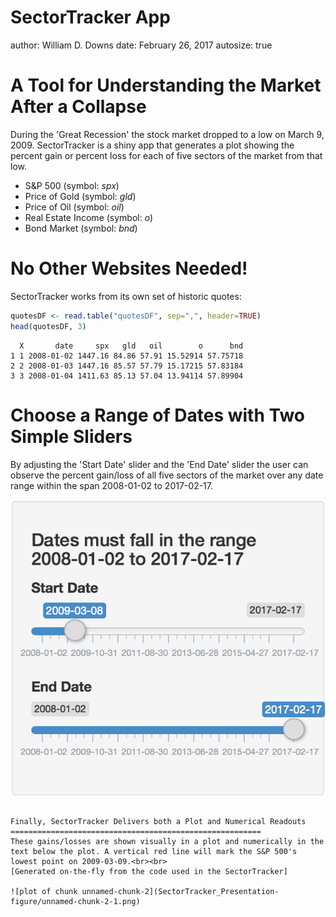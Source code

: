 SectorTracker App
========================================================
author: William D. Downs
date: February 26, 2017
autosize: true

A Tool for Understanding the Market After a Collapse
========================================================

During the 'Great Recession' the stock market dropped to a low on March 9, 2009. SectorTracker is a shiny app that generates a plot showing the percent gain or percent loss for each of five sectors of the market from that low.
- S&P 500 (symbol: *spx*)
- Price of Gold (symbol: *gld*)
- Price of Oil (symbol: *oil*)
- Real Estate Income (symbol: *o*)
- Bond Market (symbol: *bnd*)

No Other Websites Needed!
========================================================
SectorTracker works from its own set of historic quotes:


```r
quotesDF <- read.table("quotesDF", sep=",", header=TRUE)
head(quotesDF, 3)
```

```
  X       date     spx   gld   oil        o      bnd
1 1 2008-01-02 1447.16 84.86 57.91 15.52914 57.75718
2 2 2008-01-03 1447.16 85.57 57.79 15.17215 57.83184
3 3 2008-01-04 1411.63 85.13 57.04 13.94114 57.89904
```


Choose a Range of Dates with Two Simple Sliders
========================================================
By adjusting the 'Start Date' slider and the 'End Date' slider the user can observe the percent gain/loss of all five sectors of the market over any date range within the span 2008-01-02 to 2017-02-17. 

![Caption for the picture.](./sliders.png)
```

Finally, SectorTracker Delivers both a Plot and Numerical Readouts
========================================================
These gains/losses are shown visually in a plot and numerically in the text below the plot. A vertical red line will mark the S&P 500's lowest point on 2009-03-09.<br><br>
[Generated on-the-fly from the code used in the SectorTracker]

![plot of chunk unnamed-chunk-2](SectorTracker_Presentation-figure/unnamed-chunk-2-1.png)

